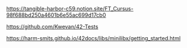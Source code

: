 https://tangible-harbor-c59.notion.site/FT_Cursus-98f688bd250a4601b6e55ac699d17cb0

https://github.com/Kwevan/42-Tests

https://harm-smits.github.io/42docs/libs/minilibx/getting_started.html
